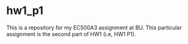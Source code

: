 # hw1_p1
This is a repository for my EC500A3 assignment at BU. This particular assignment is the second part of HW1 (i.e, HW1 P1).
